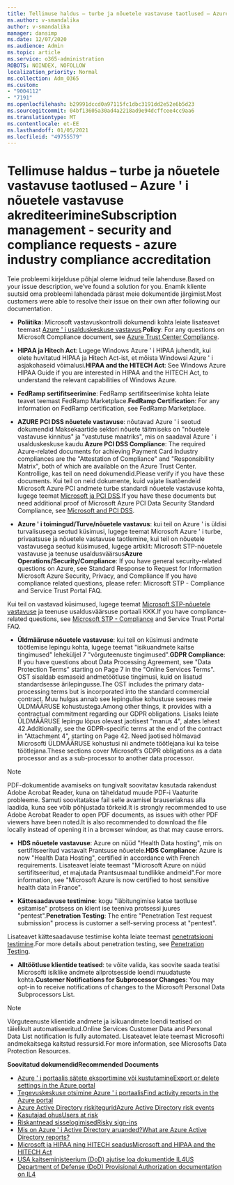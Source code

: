 ```yaml
---
title: Tellimuse haldus – turbe ja nõuetele vastavuse taotlused – Azure ' i nõuetele vastavuse akrediteerimine
ms.author: v-smandalika
author: v-smandalika
manager: dansimp
ms.date: 12/07/2020
ms.audience: Admin
ms.topic: article
ms.service: o365-administration
ROBOTS: NOINDEX, NOFOLLOW
localization_priority: Normal
ms.collection: Adm_O365
ms.custom:
- "9004112"
- "7191"
ms.openlocfilehash: b29991dccd0a97115fc1dbc3191dd2e52e6b5d23
ms.sourcegitcommit: 04bf13605a30ad4a2218ad9e94dcffcee4cc9aa6
ms.translationtype: MT
ms.contentlocale: et-EE
ms.lasthandoff: 01/05/2021
ms.locfileid: "49755579"
---
```

# <a name="subscription-management---security-and-compliance-requests---azure-industry-compliance-accreditation"></a><span data-ttu-id="7b2b1-102">Tellimuse haldus – turbe ja nõuetele vastavuse taotlused – Azure ' i nõuetele vastavuse akrediteerimine</span><span class="sxs-lookup"><span data-stu-id="7b2b1-102">Subscription management - security and compliance requests - azure industry compliance accreditation</span></span>

<span data-ttu-id="7b2b1-103">Teie probleemi kirjelduse põhjal oleme leidnud teile lahenduse.</span><span class="sxs-lookup"><span data-stu-id="7b2b1-103">Based on your issue description, we’ve found a solution for you.</span></span> <span data-ttu-id="7b2b1-104">Enamik kliente suutsid oma probleemi lahendada pärast meie dokumentide järgimist.</span><span class="sxs-lookup"><span data-stu-id="7b2b1-104">Most customers were able to resolve their issue on their own after following our documentation.</span></span>

- <span data-ttu-id="7b2b1-105">**Poliitika**: Microsoft vastavuskontrolli dokumendi kohta leiate lisateavet teemast [Azure ' i usalduskeskuse vastavus](https://docs.microsoft.com/compliance/regulatory/offering-SOC).</span><span class="sxs-lookup"><span data-stu-id="7b2b1-105">**Policy**: For any questions on Microsoft Compliance document, see [Azure Trust Center Compliance](https://docs.microsoft.com/compliance/regulatory/offering-SOC).</span></span>

- <span data-ttu-id="7b2b1-106">**HIPAA ja Hitech Act**: Lugege Windows Azure ' i HIPAA juhendit, kui olete huvitatud HIPAA ja Hitech Act-ist, et mõista Windowsi Azure ' i asjakohaseid võimalusi.</span><span class="sxs-lookup"><span data-stu-id="7b2b1-106">**HIPAA and the HITECH Act**: See Windows Azure HIPAA Guide if you are interested in HIPAA and the HITECH Act, to understand the relevant capabilities of Windows Azure.</span></span>

- <span data-ttu-id="7b2b1-107">**FedRamp sertifitseerimine**: FedRamp sertifitseerimise kohta leiate teavet teemast FedRamp Marketplace.</span><span class="sxs-lookup"><span data-stu-id="7b2b1-107">**FedRamp Certification**: For any information on FedRamp certification, see FedRamp Marketplace.</span></span>

- <span data-ttu-id="7b2b1-108">**AZURE PCI DSS nõuetele vastavuse**: nõutavad Azure ' i seotud dokumendid Maksekaartide sektori nõuete täitmiseks on "nõuetele vastavuse kinnitus" ja "vastutuse maatriks", mis on saadaval Azure ' i usalduskeskuse kaudu.</span><span class="sxs-lookup"><span data-stu-id="7b2b1-108">**Azure PCI DSS Compliance**: The required Azure-related documents for achieving Payment Card Industry compliances are the "Attestation of Compliance" and "Responsibility Matrix", both of which are available on the Azure Trust Center.</span></span> <span data-ttu-id="7b2b1-109">Kontrollige, kas teil on need dokumendid.</span><span class="sxs-lookup"><span data-stu-id="7b2b1-109">Please verify if you have these documents.</span></span> <span data-ttu-id="7b2b1-110">Kui teil on neid dokumente, kuid vajate lisatõendeid Microsoft Azure PCI andmete turbe standardi nõuetele vastavuse kohta, lugege teemat [Microsoft ja PCI DSS](https://docs.microsoft.com/compliance/regulatory/offering-PCI-DSS).</span><span class="sxs-lookup"><span data-stu-id="7b2b1-110">If you have these documents but need additional proof of Microsoft Azure PCI Data Security Standard Compliance, see [Microsoft and PCI DSS](https://docs.microsoft.com/compliance/regulatory/offering-PCI-DSS).</span></span>

- <span data-ttu-id="7b2b1-111">**Azure ' i toimingud/Turve/nõuetele vastavus**: kui teil on Azure ' is üldisi turvalisusega seotud küsimusi, lugege teemat Microsoft Azure ' i turbe, privaatsuse ja nõuetele vastavuse taotlemine, kui teil on nõuetele vastavusega seotud küsimused, lugege artiklit: Microsoft STP-nõuetele vastavuse ja teenuse usaldusväärsus</span><span class="sxs-lookup"><span data-stu-id="7b2b1-111">**Azure Operations/Security/Compliance**: If you have general security-related questions on Azure, see Standard Response to Request for Information Microsoft Azure Security, Privacy, and Compliance If you have compliance related questions, please refer: Microsoft STP - Compliance and Service Trust Portal FAQ.</span></span>

<span data-ttu-id="7b2b1-112">Kui teil on vastavad küsimused, lugege teemat [Microsoft STP-nõuetele vastavuse](https://www.microsoft.com/trust-center/compliance/compliance-overview) ja teenuse usaldusväärsuse portaali KKK.</span><span class="sxs-lookup"><span data-stu-id="7b2b1-112">If you have compliance-related questions, see [Microsoft STP - Compliance](https://www.microsoft.com/trust-center/compliance/compliance-overview) and Service Trust Portal FAQ.</span></span>

- <span data-ttu-id="7b2b1-113">**Üldmääruse nõuetele vastavuse**: kui teil on küsimusi andmete töötlemise lepingu kohta, lugege teemat "isikuandmete kaitse tingimused" leheküljel 7 "võrguteenuste tingimused".</span><span class="sxs-lookup"><span data-stu-id="7b2b1-113">**GDPR Compliance**: If you have questions about Data Processing Agreement, see "Data Protection Terms" starting on Page 7 in the "Online Services Terms".</span></span> <span data-ttu-id="7b2b1-114">OST sisaldab esmaseid andmetöötluse tingimusi, kuid on lisatud standardsesse ärilepingusse.</span><span class="sxs-lookup"><span data-stu-id="7b2b1-114">The OST includes the primary data-processing terms but is incorporated into the standard commercial contract.</span></span> <span data-ttu-id="7b2b1-115">Muu hulgas annab see lepingulise kohustuse seoses meie ÜLDMÄÄRUSE kohustustega.</span><span class="sxs-lookup"><span data-stu-id="7b2b1-115">Among other things, it provides with a contractual commitment regarding our GDPR obligations.</span></span> <span data-ttu-id="7b2b1-116">Lisaks leiate ÜLDMÄÄRUSE lepingu lõpus olevast jaotisest "manus 4", alates lehest 42.</span><span class="sxs-lookup"><span data-stu-id="7b2b1-116">Additionally, see the GDPR-specific terms at the end of the contract in "Attachment 4", starting on Page 42.</span></span> <span data-ttu-id="7b2b1-117">Need jaotised hõlmavad Microsofti ÜLDMÄÄRUSE kohustusi nii andmete töötlejana kui ka teise töötlejana.</span><span class="sxs-lookup"><span data-stu-id="7b2b1-117">These sections cover Microsoft’s GDPR obligations as a data processor and as a sub-processor to another data processor.</span></span>

> [!NOTE]
> <span data-ttu-id="7b2b1-118">PDF-dokumentide avamiseks on tungivalt soovitatav kasutada rakendust Adobe Acrobat Reader, kuna on täheldatud muude PDF-i Vaaturite probleeme. Samuti soovitatakse fail selle avamisel brauseriaknas alla laadida, kuna see võib põhjustada tõrkeid.</span><span class="sxs-lookup"><span data-stu-id="7b2b1-118">It is strongly recommended to use Adobe Acrobat Reader to open PDF documents, as issues with other PDF viewers have been noted.It is also recommended to download the file locally instead of opening it in a browser window, as that may cause errors.</span></span>

- <span data-ttu-id="7b2b1-119">**HDS nõuetele vastavuse**: Azure on nüüd "Health Data hosting", mis on sertifitseeritud vastavalt Prantsuse nõuetele.</span><span class="sxs-lookup"><span data-stu-id="7b2b1-119">**HDS Compliance**: Azure is now "Health Data Hosting", certified in accordance with French requirements.</span></span> <span data-ttu-id="7b2b1-120">Lisateavet leiate teemast "Microsoft Azure on nüüd sertifitseeritud, et majutada Prantsusmaal tundlikke andmeid".</span><span class="sxs-lookup"><span data-stu-id="7b2b1-120">For more information, see "Microsoft Azure is now certified to host sensitive health data in France".</span></span>

- <span data-ttu-id="7b2b1-121">**Kättesaadavuse testimine**: kogu "läbitungimise katse taotluse esitamise" protsess on klient ise teeniva protsessi juures "pentest".</span><span class="sxs-lookup"><span data-stu-id="7b2b1-121">**Penetration Testing**: The entire "Penetration Test request submission" process is customer a self-serving process at "pentest".</span></span>

<span data-ttu-id="7b2b1-122">Lisateavet kättesaadavuse testimise kohta leiate teemast [penetratsiooni testimine](https://docs.microsoft.com/azure/security/fundamentals/pen-testing).</span><span class="sxs-lookup"><span data-stu-id="7b2b1-122">For more details about penetration testing, see [Penetration Testing](https://docs.microsoft.com/azure/security/fundamentals/pen-testing).</span></span>

- <span data-ttu-id="7b2b1-123">**Alltöötluse klientide teatised**: te võite valida, kas soovite saada teatisi Microsofti isiklike andmete allprotsesside loendi muudatuste kohta.</span><span class="sxs-lookup"><span data-stu-id="7b2b1-123">**Customer Notifications for Subprocessor Changes**: You may opt-in to receive notifications of changes to the Microsoft Personal Data Subprocessors List.</span></span>

> [!NOTE]
> <span data-ttu-id="7b2b1-124">Võrguteenuste klientide andmete ja isikuandmete loendi teatised on täielikult automatiseeritud.</span><span class="sxs-lookup"><span data-stu-id="7b2b1-124">Online Services Customer Data and Personal Data List notification is fully automated.</span></span> <span data-ttu-id="7b2b1-125">Lisateavet leiate teemast Microsofti andmekaitsega kaitstud ressursid.</span><span class="sxs-lookup"><span data-stu-id="7b2b1-125">For more information, see Microsofts Data Protection Resources.</span></span>

<span data-ttu-id="7b2b1-126">**Soovitatud dokumendid**</span><span class="sxs-lookup"><span data-stu-id="7b2b1-126">**Recommended Documents**</span></span>

- [<span data-ttu-id="7b2b1-127">Azure ' i portaalis sätete eksportimine või kustutamine</span><span class="sxs-lookup"><span data-stu-id="7b2b1-127">Export or delete settings in the Azure portal</span></span>](https://docs.microsoft.com/azure/azure-portal/set-preferences)
- [<span data-ttu-id="7b2b1-128">Tegevuskeskuse otsimine Azure ' i portaalis</span><span class="sxs-lookup"><span data-stu-id="7b2b1-128">Find activity reports in the Azure portal</span></span>](https://docs.microsoft.com/azure/active-directory/reports-monitoring/howto-find-activity-reports)
- [<span data-ttu-id="7b2b1-129">Azure Active Directory riskitegurid</span><span class="sxs-lookup"><span data-stu-id="7b2b1-129">Azure Active Directory risk events</span></span>](https://docs.microsoft.com/azure/active-directory/identity-protection/overview-identity-protection)
- [<span data-ttu-id="7b2b1-130">Kasutajad ohus</span><span class="sxs-lookup"><span data-stu-id="7b2b1-130">Users at risk</span></span>](https://docs.microsoft.com/azure/active-directory/identity-protection/overview-identity-protection)
- [<span data-ttu-id="7b2b1-131">Riskantnead sisselogimised</span><span class="sxs-lookup"><span data-stu-id="7b2b1-131">Risky sign-ins</span></span>](https://docs.microsoft.com/azure/active-directory/identity-protection/overview-identity-protection)
- [<span data-ttu-id="7b2b1-132">Mis on Azure ' i Active Directory aruanded?</span><span class="sxs-lookup"><span data-stu-id="7b2b1-132">What are Azure Active Directory reports?</span></span>](https://docs.microsoft.com/azure/active-directory/reports-monitoring/overview-reports)
- [<span data-ttu-id="7b2b1-133">Microsoft ja HIPAA ning HITECH seadus</span><span class="sxs-lookup"><span data-stu-id="7b2b1-133">Microsoft and HIPAA and the HITECH Act</span></span>](https://docs.microsoft.com/compliance/regulatory/offering-hipaa-hitech)
- [<span data-ttu-id="7b2b1-134">USA kaitseministeerium (DoD) ajutise loa dokumentide IL4</span><span class="sxs-lookup"><span data-stu-id="7b2b1-134">US Department of Defense (DoD) Provisional Authorization documentation on IL4</span></span>](https://docs.microsoft.com/compliance/regulatory/offering-DoD-DISA-L2-L4-L5)













